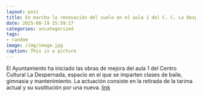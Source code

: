 ```yaml
---
layout: post
title: En marcha la renovación del suelo en el aula 1 del C. C. La Despernada
date: 2025-08-19 15:59:17
categories: uncategorized
tags:
- random
image: /img/image.jpg
caption: This is a picture
---
```

El Ayuntamiento ha iniciado las obras de mejora del aula 1 del Centro Cultural La Despernada, espacio en el que se imparten clases de baile, gimnasia y mantenimiento. La actuación consiste en la retirada de la tarima actual y su sustitución por una nueva.   [link](https://www.ayto-villacanada.es/noticias/en-marcha-la-renovacion-del-suelo-en-el-aula-1-del-c-c-la-despernada/)
